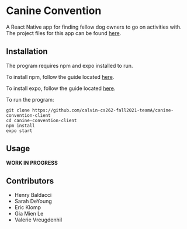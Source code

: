 # Canine Convention

A React Native app for finding fellow dog owners to go on activities with.
The project files for this app can be found [here](https://github.com/calvin-cs262-fall2021-teamA/canine-convention-project).

## Installation
The program requires npm and expo installed to run.

To install npm, follow the guide located [here](https://docs.npmjs.com/cli/v7/commands/npm-install).

To install expo, follow the guide located [here](https://docs.expo.dev/get-started/installation).

To run the program:
```
git clone https://github.com/calvin-cs262-fall2021-teamA/canine-convention-client
cd canine-convention-client
npm install
expo start
```

## Usage
**WORK IN PROGRESS**

## Contributors
* Henry Baldacci
* Sarah DeYoung
* Eric Klomp
* Gia Mien Le
* Valerie Vreugdenhil
